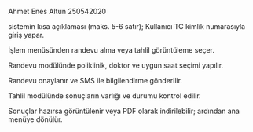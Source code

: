 Ahmet Enes Altun
250542020


sistemin kısa açıklaması (maks. 5-6 satır);
Kullanıcı TC kimlik numarasıyla giriş yapar.

İşlem menüsünden randevu alma veya tahlil görüntüleme seçer.

Randevu modülünde poliklinik, doktor ve uygun saat seçimi yapılır.

Randevu onaylanır ve SMS ile bilgilendirme gönderilir.

Tahlil modülünde sonuçların varlığı ve durumu kontrol edilir.

Sonuçlar hazırsa görüntülenir veya PDF olarak indirilebilir; ardından ana menüye dönülür.
